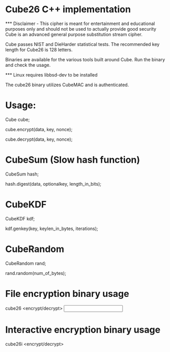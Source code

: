 # Cube26 C++ implementation  
*** Disclaimer - This cipher is meant for entertainment and educational purposes
 only and should not be used to actually provide good security  
Cube is an advanced general purpose substitution stream cipher.

Cube passes NIST and DieHarder statistical tests.  The recommended key length for Cube26 is 128 letters.

Binaries are available for the various tools built around Cube.  Run the binary and check the usage.

*** Linux requires libbsd-dev to be installed  

The cube26 binary utilizes CubeMAC and is authenticated.  


# Usage:  
Cube cube;

cube.encrypt(data, key, nonce);  

cube.decrypt(data, key, nonce);  

# CubeSum (Slow hash function)  
CubeSum hash;  

hash.digest(data, optionalkey, length_in_bits);  

# CubeKDF  
CubeKDF kdf;  

kdf.genkey(key, keylen_in_bytes, iterations);  

# CubeRandom  
CubeRandom rand;  

rand.random(num_of_bytes);  

# File encryption binary usage

cube26 <encrypt/decrypt> <input file> <output file> <password>   

# Interactive encryption binary usage  

cube26i <encrypt/decrypt>   
